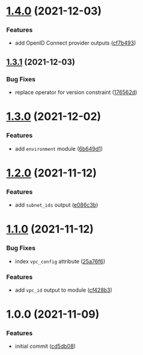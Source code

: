 # [1.4.0](https://github.com/mongodb-ansible-roles/terraform-aws-eks-readonly/compare/v1.3.1...v1.4.0) (2021-12-03)


### Features

* add OpenID Connect provider outputs ([cf7b493](https://github.com/mongodb-ansible-roles/terraform-aws-eks-readonly/commit/cf7b4931eaad63db0d3435bb75632836b83c8a5a))

## [1.3.1](https://github.com/mongodb-ansible-roles/terraform-aws-eks-readonly/compare/v1.3.0...v1.3.1) (2021-12-03)


### Bug Fixes

* replace operator for version constraint ([176562d](https://github.com/mongodb-ansible-roles/terraform-aws-eks-readonly/commit/176562d4c3ac392729f417d35d03915803d01644))

# [1.3.0](https://github.com/mongodb-ansible-roles/terraform-aws-eks-readonly/compare/v1.2.0...v1.3.0) (2021-12-02)


### Features

* add `environment` module ([6b649d1](https://github.com/mongodb-ansible-roles/terraform-aws-eks-readonly/commit/6b649d1f2e5df3c873bab02fd1383c6734299507))

# [1.2.0](https://github.com/mongodb-ansible-roles/terraform-aws-eks-readonly/compare/v1.1.0...v1.2.0) (2021-11-12)


### Features

* add `subnet_ids` output ([e086c3b](https://github.com/mongodb-ansible-roles/terraform-aws-eks-readonly/commit/e086c3bf49670a2954d4118d10987e49fbb70d49))

# [1.1.0](https://github.com/mongodb-ansible-roles/terraform-aws-eks-readonly/compare/v1.0.0...v1.1.0) (2021-11-12)


### Bug Fixes

* index `vpc_config` attribute ([25a76f6](https://github.com/mongodb-ansible-roles/terraform-aws-eks-readonly/commit/25a76f61f9db8a84c01951b04fffaae60d6206ea))


### Features

* add `vpc_id` output to module ([cf428b3](https://github.com/mongodb-ansible-roles/terraform-aws-eks-readonly/commit/cf428b30440ce3ec6eead839fab3959a07f7cbd0))

# 1.0.0 (2021-11-09)


### Features

* initial commit ([cd5db08](https://github.com/mongodb-ansible-roles/terraform-aws-eks-readonly/commit/cd5db08d4b6839360c637a535baf53a584ea2532))
